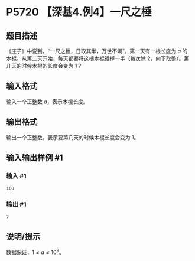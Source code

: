 # P5720 【深基4.例4】一尺之棰

## 题目描述

《庄子》中说到，“一尺之棰，日取其半，万世不竭”。第一天有一根长度为 $a$ 的木棍，从第二天开始，每天都要将这根木棍锯掉一半（每次除 $2$，向下取整）。第几天的时候木棍的长度会变为 $1$？

## 输入格式

输入一个正整数 $a$，表示木棍长度。

## 输出格式

输出一个正整数，表示要第几天的时候木棍长度会变为 $1$。

## 输入输出样例 #1

### 输入 #1

```
100
```

### 输出 #1

```
7
```

## 说明/提示

数据保证，$1 \le a\le 10^9$。
